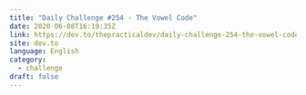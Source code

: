 ```yaml
---
title: "Daily Challenge #254 - The Vowel Code"
date: 2020-06-08T16:19:35Z
link: https://dev.to/thepracticaldev/daily-challenge-254-the-vowel-code-1046?utm_medium=RSS&utm_source=news.12bit.vn
site: dev.to
language: English
category:
  - challenge
draft: false
---
```

